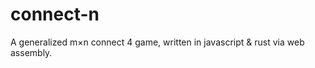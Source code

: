# connect-n

A generalized m&times;n connect 4 game, written in javascript & rust via web assembly.

